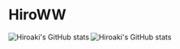 # HiroWW


<img align="left" alt="Hiroaki's GitHub stats" src="https://github-readme-stats-orpin-ten-38.vercel.app/api?username=HiroWW&count_private=true&show_icons=true&include_all_commits=true&theme=react" />

<img align="left" alt="Hiroaki's GitHub stats" src="https://github-readme-stats-orpin-ten-38.vercel.app/api/top-langs/?username=HiroWW&layout=compact&theme=react" />

